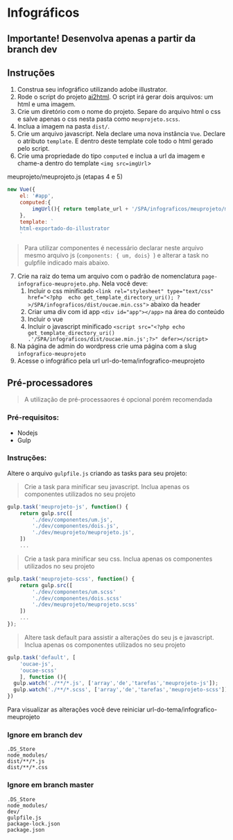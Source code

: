 # Infográficos

## Importante! Desenvolva apenas a partir da branch dev

## Instruções

1. Construa seu infográfico utilizando adobe illustrator. 
2. Rode o script do projeto [ai2html](http://ai2html.org/). O script irá gerar dois arquivos: um html e uma imagem.
3. Crie um diretório com o nome do projeto. Separe do arquivo html o css e salve apenas o css nesta pasta como `meuprojeto.scss`. 
4. Inclua a imagem na pasta `dist/`.
5. Crie um arquivo javascript. Nela declare uma nova instância `Vue`. Declare o atributo `template`. E dentro deste template cole todo o html gerado pelo script.
6. Crie uma propriedade do tipo `computed` e inclua a url da imagem e chame-a dentro do template `<img src=imgUrl`>

meuprojeto/meuprojeto.js (etapas 4 e 5)
```javascript
new Vue({
	el: '#app',
	computed:{
		imgUrl(){ return template_url + '/SPA/infograficos/meuprojeto/meuprojeto.jpg' }	
	},
	template: `
	html-exportado-do-illustrator
	`
```
> Para utilizar componentes é necessário declarar neste arquivo mesmo arquivo js (`components: { um, dois} `) e alterar a task no gulpfile indicado mais abaixo. 

7. Crie na raiz do tema um arquivo com o padrão de nomenclatura `page-infografico-meuprojeto.php`. Nela você deve:
    1. Incluir o css minificado `<link rel="stylesheet" type="text/css" href="<?php  echo get_template_directory_uri(); ?>/SPA/infograficos/dist/oucae.min.css">` abaixo da header
    2. Criar uma div com id app `<div id="app"></app>` na área do conteúdo
    3. Incluir o vue 
    4. Incluir o javascript minificado `<script src="<?php echo get_template_directory_uri() .'/SPA/infograficos/dist/oucae.min.js';?>" defer></script>`
8. Na página de admin do wordpress crie uma página com a slug `infografico-meuprojeto`
9. Acesse o infográfico pela url url-do-tema/infografico-meuprojeto

## Pré-processadores 
> A utilização de pré-processaores é opcional porém recomendada

### Pré-requisitos: 
* Nodejs
* Gulp

### Instruções:
Altere o arquivo `gulpfile.js` criando as tasks para seu projeto:

> Crie a task para minificar seu javascript. Inclua apenas os componentes utilizados no seu projeto

```javascript
gulp.task('meuprojeto-js', function() {
	return gulp.src([
		'./dev/componentes/um.js',  
		'./dev/componentes/dois.js', 
		'./dev/meuprojeto/meuprojeto.js', 
	])
	...
``` 

> Crie a task para minificar seu css. Inclua apenas os componentes utilizados no seu projeto
```javascript
gulp.task('meuprojeto-scss', function() {
	return gulp.src([
		'./dev/componentes/um.scss'  
		'./dev/componentes/dois.scss' 		
		'./dev/meuprojeto/meuprojeto.scss' 
	])
	...
});
```

> Altere task default para assistir a alterações do seu js e javascript. Inclua apenas os componentes utilizados no seu projeto

```javascript
gulp.task('default', [
	'oucae-js',
	'oucae-scss'
	], function (){
  gulp.watch('./**/*.js', ['array','de','tarefas','meuprojeto-js']); 
  gulp.watch('./**/*.scss', ['array','de','tarefas','meuprojeto-scss']); 
})
```
Para visualizar as alterações você deve reiniciar url-do-tema/infografico-meuprojeto

### Ignore em branch dev
``` gitignore
.DS_Store
node_modules/
dist/**/*.js
dist/**/*.css
```

### Ignore em branch master
``` gitignore
.DS_Store
node_modules/
dev/
gulpfile.js
package-lock.json
package.json
```